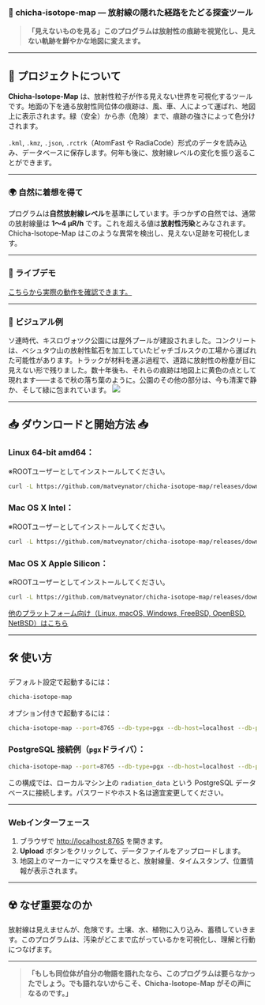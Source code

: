 ### 🌌 **chicha-isotope-map** — 放射線の隠れた経路をたどる探査ツール

> **「見えないものを見る」このプログラムは放射性の痕跡を視覚化し、見えない軌跡を鮮やかな地図に変えます。**

---

## 📖 **プロジェクトについて**

**Chicha-Isotope-Map** は、放射性粒子が作る見えない世界を可視化するツールです。地面の下を通る放射性同位体の痕跡は、風、車、人によって運ばれ、地図上に表示されます。緑（安全）から赤（危険）まで、痕跡の強さによって色分けされます。

`.kml`, `.kmz`, `.json`, `.rctrk`（AtomFast や RadiaCode）形式のデータを読み込み、データベースに保存します。何年も後に、放射線レベルの変化を振り返ることができます。

---

### 🌍 **自然に着想を得て**

プログラムは**自然放射線レベル**を基準にしています。手つかずの自然では、通常の放射線量は **1〜4 µR/h** です。これを超える値は**放射性汚染**とみなされます。Chicha-Isotope-Map はこのような異常を検出し、見えない足跡を可視化します。

---

### 📸 **ライブデモ**

<a href="https://jutsa.ru" target="_blank">こちらから実際の動作を確認できます。</a>

---

### 📸 **ビジュアル例**

ソ連時代、キスロヴォツク公園には屋外プールが建設されました。コンクリートは、ベシュタウ山の放射性鉱石を加工していたピャチゴルスクの工場から運ばれた可能性があります。トラックが材料を運ぶ過程で、道路に放射性の粉塵が目に見えない形で残りました。数十年後も、それらの痕跡は地図上に黄色の点として現れます——まるで秋の落ち葉のように。公園のその他の部分は、今も清潔で静か、そして緑に包まれています。 <img src="https://repository-images.githubusercontent.com/870016860/11fd6abc-fe8b-4cd8-95c2-df1c631c8762">

---

## 📥 **ダウンロードと開始方法** 📥

### Linux 64-bit amd64：

※ROOTユーザーとしてインストールしてください。

```bash
curl -L https://github.com/matveynator/chicha-isotope-map/releases/download/latest/chicha-isotope-map_linux_amd64 > /usr/local/bin/chicha-isotope-map; chmod +x /usr/local/bin/chicha-isotope-map; chicha-isotope-map --version;
```

### Mac OS X Intel：

※ROOTユーザーとしてインストールしてください。

```bash
curl -L https://github.com/matveynator/chicha-isotope-map/releases/download/latest/chicha-isotope-map_darwin_amd64 > /usr/local/bin/chicha-isotope-map; chmod +x /usr/local/bin/chicha-isotope-map; chicha-isotope-map --version;
```

### Mac OS X Apple Silicon：

※ROOTユーザーとしてインストールしてください。

```bash
curl -L https://github.com/matveynator/chicha-isotope-map/releases/download/latest/chicha-isotope-map_darwin_amd64 > /usr/local/bin/chicha-isotope-map; chmod +x /usr/local/bin/chicha-isotope-map; chicha-isotope-map --version;
```

[他のプラットフォーム向け（Linux, macOS, Windows, FreeBSD, OpenBSD, NetBSD）はこちら](https://github.com/matveynator/chicha-isotope-map/releases/tag/latest)

---

## 🛠 **使い方**

デフォルト設定で起動するには：

```bash
chicha-isotope-map
```

オプション付きで起動するには：

```bash
chicha-isotope-map --port=8765 --db-type=pgx --db-host=localhost --db-port=5432 --db-user=postgres --db-pass=yourpassword --db-name=isotope_db --pg-ssl-mode=prefer
```

### PostgreSQL 接続例（`pgx`ドライバ）：

```bash
chicha-isotope-map --port=8765 --db-type=pgx --db-host=localhost --db-port=5432 --db-user=postgres --db-pass=my_secure_password --db-name=radiation_data --pg-ssl-mode=require
```

この構成では、ローカルマシン上の `radiation_data` という PostgreSQL データベースに接続します。パスワードやホスト名は適宜変更してください。

---

### Webインターフェース

1. ブラウザで [http://localhost:8765](http://localhost:8765) を開きます。
2. **Upload** ボタンをクリックして、データファイルをアップロードします。
3. 地図上のマーカーにマウスを乗せると、放射線量、タイムスタンプ、位置情報が表示されます。

---

## ☢️ **なぜ重要なのか**

放射線は見えませんが、危険です。土壌、水、植物に入り込み、蓄積していきます。このプログラムは、汚染がどこまで広がっているかを可視化し、理解と行動につなげます。

---

> **「もしも同位体が自分の物語を語れたなら、このプログラムは要らなかったでしょう。でも語れないからこそ、Chicha-Isotope-Map がその声になるのです。」**
